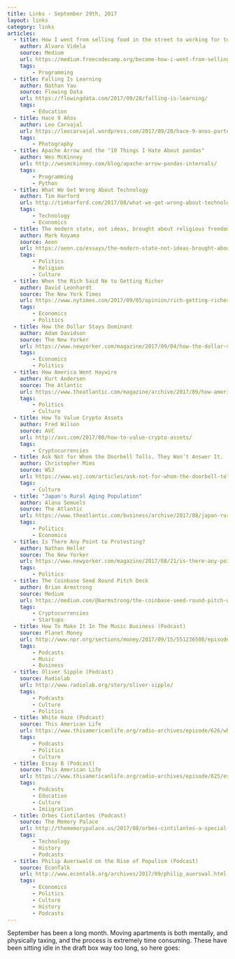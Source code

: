```yaml
---
title: Links - September 29th, 2017
layout: links
category: links
articles:
  - title: How I went from selling food in the street to working for top firms in tech
    author: Alvaro Videla
    source: Medium
    url: https://medium.freecodecamp.org/become-how-i-went-from-selling-food-in-the-street-to-working-for-top-firms-in-tech-6aa61a2d0629
    tags:
        - Programming
  - title: Falling Is Learning
    author: Nathan Yau
    source: Flowing Data
    url: https://flowingdata.com/2017/09/28/falling-is-learning/
    tags:
        - Education
  - title: Hace 9 Años
    author: Leo Carvajal
    url: https://leocarvajal.wordpress.com/2017/09/20/hace-9-anos-parte-1/
    tags:
        - Photography
  - title: Apache Arrow and the "10 Things I Hate About pandas"
    author: Wes McKinney
    url: http://wesmckinney.com/blog/apache-arrow-pandas-internals/
    tags:
        - Programming
        - Python
  - title: What We Get Wrong About Technology
    author: Tim Harford
    url: http://timharford.com/2017/08/what-we-get-wrong-about-technology/
    tags:
        - Technology
        - Economics
  - title: The modern state, not ideas, brought about religious freedom
    author: Mark Koyama
    source: Aeon
    url: https://aeon.co/essays/the-modern-state-not-ideas-brought-about-religious-freedom
    tags:
        - Politics
        - Religion
        - Culture
  - title: When the Rich Said No to Getting Richer
    author: David Leonhardt
    source: The New York Times
    url: https://www.nytimes.com/2017/09/05/opinion/rich-getting-richer-taxes.html
    tags:
        - Economics
        - Politics
  - title: How the Dollar Stays Dominant
    author: Adam Davidson
    source: The New Yorker
    url: https://www.newyorker.com/magazine/2017/09/04/how-the-dollar-stays-dominant
    tags:
        - Economics
        - Politics
  - title: How America Went Haywire
    author: Kurt Andersen
    source: The Atlantic
    url: https://www.theatlantic.com/magazine/archive/2017/09/how-america-lost-its-mind/534231
    tags:
        - Politics
        - Culture
  - title: How To Value Crypto Assets
    author: Fred Wilson
    source: AVC
    url: http://avc.com/2017/08/how-to-value-crypto-assets/
    tags:
        - Cryptocurrencies
  - title: Ask Not for Whom the Doorbell Tolls. They Won’t Answer It.
    author: Christopher Mims
    source: WSJ
    url: https://www.wsj.com/articles/ask-not-for-whom-the-doorbell-tolls-they-wont-answer-it-1503864316?tesla=y
    tags:
        - Culture
  - title: "Japan's Rural Aging Population"
    author: Alana Semuels
    source: The Atlantic
    url: https://www.theatlantic.com/business/archive/2017/08/japan-rural-decline/537375/
    tags:
        - Politics
        - Economics
  - title: Is There Any Point to Protesting?
    author: Nathan Heller
    source: The New Yorker
    url: https://www.newyorker.com/magazine/2017/08/21/is-there-any-point-to-protesting
    tags:
        - Politics
  - title: The Coinbase Seed Round Pitch Deck
    author: Brian Armstrong
    source: Medium
    url: https://medium.com/@barmstrong/the-coinbase-seed-round-pitch-deck-50c8ec91d40b
    tags:
        - Cryptocurrencies
        - Startups
  - title: How To Make It In The Music Business (Podcast)
    source: Planet Money
    url: http://www.npr.org/sections/money/2017/09/15/551236508/episode-794-how-to-make-it-in-the-music-business
    tags:
        - Podcasts
        - Music
        - Business
  - title: Oliver Sipple (Podcast)
    source: Radiolab
    url: http://www.radiolab.org/story/oliver-sipple/
    tags:
        - Podcasts
        - Culture
        - Politics
  - title: White Haze (Podcast)
    source: This American Life
    url: https://www.thisamericanlife.org/radio-archives/episode/626/white-haze
    tags:
        - Podcasts
        - Politics
        - Culture
  - title: Essay B (Podcast)
    source: This American Life
    url: https://www.thisamericanlife.org/radio-archives/episode/625/essay-b
    tags:
        - Podcasts
        - Education
        - Culture
        - Imiigration
  - title: Orbes Cintilantes (Podcast)
    source: The Memory Palace
    url: http://thememorypalace.us/2017/08/orbes-cintilantes-a-special-summer-episode/
    tags:
        - Technology
        - History
        - Podcasts
  - title: Philip Auerswald on the Rise of Populism (Podcast)
    source: EconTalk
    url: http://www.econtalk.org/archives/2017/09/philip_auerswal.html
    tags:
        - Economics
        - Politics
        - Culture
        - History
        - Podcasts
---
```


September has been a long month. Moving apartments is both mentally, and physically taxing, and the process is extremely time consuming. These have been sitting idle in the draft box way too long, so here goes: